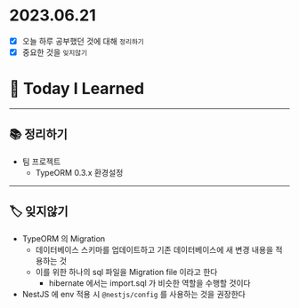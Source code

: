 # 2023.06.21

- [x] 오늘 하루 공부했던 것에 대해 `정리하기`
- [x] 중요한 것을 `잊지않기`

# 🚩 Today I Learned

---

## 📚 정리하기

- 팀 프로젝트
  - TypeORM 0.3.x 환경설정

---

## 🏷 잊지않기

- TypeORM 의 Migration
  - 데이터베이스 스키마를 업데이트하고 기존 데이터베이스에 새 변경 내용을 적용하는 것
  - 이를 위한 하나의 sql 파일을 Migration file 이라고 한다
    - hibernate 에서는 import.sql 가 비슷한 역할을 수행할 것이다
- NestJS 에 env 적용 시 `@nestjs/config` 를 사용하는 것을 권장한다
